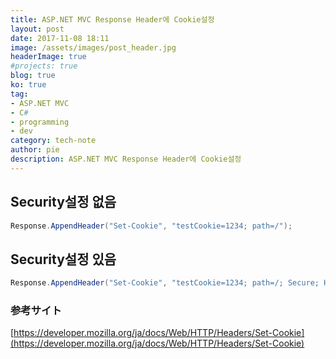 ```yaml
---
title: ASP.NET MVC Response Header에 Cookie설정
layout: post
date: 2017-11-08 18:11
image: /assets/images/post_header.jpg
headerImage: true
#projects: true
blog: true
ko: true
tag:
- ASP.NET MVC
- C#
- programming
- dev
category: tech-note
author: pie
description: ASP.NET MVC Response Header에 Cookie설정
---
```


## Security설정 없음

```cs
Response.AppendHeader("Set-Cookie", "testCookie=1234; path=/");
```

## Security설정 있음

```cs
Response.AppendHeader("Set-Cookie", "testCookie=1234; path=/; Secure; HttpOnly");
```

### 参考サイト
[https://developer.mozilla.org/ja/docs/Web/HTTP/Headers/Set-Cookie](https://developer.mozilla.org/ja/docs/Web/HTTP/Headers/Set-Cookie)

